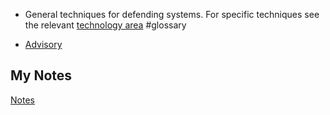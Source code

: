 - General techniques for defending systems. For specific techniques see the relevant [technology area](technology-areas.md) #glossary 

- [Advisory](advisory.md)
## My Notes
[Notes](mynotes/defence-techniques-notes.md)
